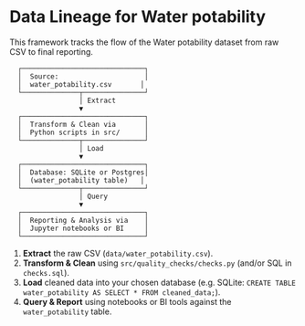 # Data Lineage for Water potability

This framework tracks the flow of the Water potability dataset from raw CSV to final reporting.

      ┌──────────────────────────────┐
      │  Source:                     │
      │  water_potability.csv       │
      └──────────────┬───────────────┘
                     │ Extract
                     ▼
      ┌──────────────────────────────┐
      │  Transform & Clean via       │
      │  Python scripts in src/      │
      └──────────────┬───────────────┘
                     │ Load
                     ▼
      ┌──────────────────────────────┐
      │  Database: SQLite or Postgres│
      │  (water_potability table)   │
      └──────────────┬───────────────┘
                     │ Query
                     ▼
      ┌──────────────────────────────┐
      │  Reporting & Analysis via    │
      │  Jupyter notebooks or BI     │
      └──────────────────────────────┘

1. **Extract** the raw CSV (`data/water_potability.csv`).
2. **Transform & Clean** using `src/quality_checks/checks.py` (and/or SQL in `checks.sql`).
3. **Load** cleaned data into your chosen database (e.g. SQLite: `CREATE TABLE water_potability AS SELECT * FROM cleaned_data;`).
4. **Query & Report** using notebooks or BI tools against the `water_potability` table.
